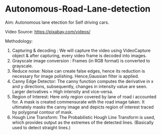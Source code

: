 # Autonomous-Road-Lane-detection

Aim:
Autonomous lane etection for Self driving cars.

Video Source:
https://pixabay.com/videos/

Methodology:

1. Capturing & decoding : We will capture the video using VideoCapture object & after capturing, every video frame is decoded into images.
2. Grayscale image conversion : Frames (in RGB format) is converted to grayscale.
3. Reduce noise: Noise can create false edges, hence its reduction is necessary for image polishing. Hence,Gaussian filter is applied.
4. Canny Edge Detector: The canny function computes the derivative in x and y directions, subsequently, changes in intensity value are seen. 
Larger derivatives = High intensity and vice-versa.
5. Region of Interest: Here only region covered by lane of road i accounted for. A mask is created commensurate with the road image taken.  It ultimately masks the canny image and depicts region of interest traced by polygonal contour of mask.
6. Hough Line Transform: The Probabilistic Hough Line Transform is used, which provides output as the extremes of the detected lines. (Basically used to detect straight lines.)



